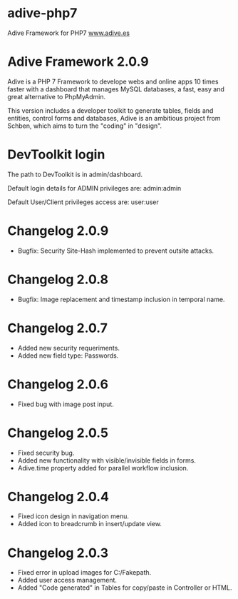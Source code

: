 # adive-php7
Adive Framework for PHP7 www.adive.es

# Adive Framework 2.0.9
Adive is a PHP 7 Framework to develope webs and online apps 10 times faster with a dashboard that manages MySQL databases, a fast, easy and great alternative to PhpMyAdmin.

This version includes a developer toolkit to generate tables, fields and entities, control forms and databases, Adive is an ambitious project from Schben, which aims to turn the "coding" in "design".

# DevToolkit login
The path to DevToolkit is in admin/dashboard.

Default login details for ADMIN privileges are:
admin:admin

Default User/Client privileges access are:
user:user

# Changelog 2.0.9
- Bugfix: Security Site-Hash implemented to prevent outsite attacks.

# Changelog 2.0.8
- Bugfix: Image replacement and timestamp inclusion in temporal name.

# Changelog 2.0.7
- Added new security requeriments.
- Added new field type: Passwords.

# Changelog 2.0.6
- Fixed bug with image post input.

# Changelog 2.0.5
- Fixed security bug.
- Added new functionality with visible/invisible fields in forms.
- Adive.time property added for parallel workflow inclusion.

# Changelog 2.0.4
- Fixed icon design in navigation menu.
- Added icon to breadcrumb in insert/update view.

# Changelog 2.0.3
- Fixed error in upload images for C:/Fakepath.
- Added user access management.
- Added "Code generated" in Tables for copy/paste in Controller or HTML.
